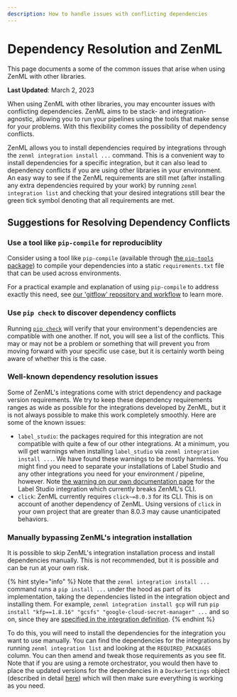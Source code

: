 ```yaml
---
description: How to handle issues with conflicting dependencies
---
```


# Dependency Resolution and ZenML

This page documents a some of the common issues that arise when using ZenML with
other libraries.

**Last Updated**: March 2, 2023

When using ZenML with other libraries, you may encounter issues with conflicting
dependencies. ZenML aims to be stack- and integration-agnostic, allowing you to
run your pipelines using the tools that make sense for your problems. With this
flexibility comes the possibility of dependency conflicts.

ZenML allows you to install dependencies required by integrations through the
`zenml integration install ...` command. This is a convenient way to install
dependencies for a specific integration, but it can also lead to dependency
conflicts if you are using other libraries in your environment. An easy way to
see if the ZenML requirements are still met (after installing any extra
dependencies required by your work) by running `zenml integration list` and
checking that your desired integrations still bear the green tick symbol
denoting that all requirements are met.

## Suggestions for Resolving Dependency Conflicts

### Use a tool like `pip-compile` for reproduciblity

Consider using a tool like `pip-compile` (available through [the `pip-tools`
package](https://pip-tools.readthedocs.io/)) to compile your dependencies into a
static `requirements.txt` file that can be used across environments.

For a practical example and explanation of using `pip-compile` to address
exactly this need, see [our 'gitflow' repository and
workflow](https://github.com/zenml-io/zenml-gitflow#-software-requirements-management)
to learn more.

### Use `pip check` to discover dependency conflicts

Running [`pip check`](https://pip.pypa.io/en/stable/cli/pip_check/) will verify
that your environment's dependencies are compatible with one another. If not,
you will see a list of the conflicts. This may or may not be a problem or
something that will prevent you from moving forward with your specific use case,
but it is certainly worth being aware of whether this is the case.

### Well-known dependency resolution issues

Some of ZenML's integrations come with strict dependency and package version
requirements. We try to keep these dependency requirements ranges as wide as
possible for the integrations developed by ZenML, but it is not always possible
to make this work completely smoothly. Here are some of the known issues:

- `label_studio`: the packages required for this integration are not compatible
  with quite a few of our other integrations. At a minimum, you will get
  warnings when installing `label_studio` via `zenml integration install ...`.
  We have found these warnings to be mostly harmless. You might find you need to
  separate your installations of Label Studio and any other integrations you
  need for your environment / pipeline, however. Note [the warning on our own
  documentation
  page](https://docs.zenml.io/component-gallery/annotators/label-studio#how-to-deploy-it)
  for the Label Studio integration which currently breaks ZenML's CLI.
- `click`: ZenML currently requires `click~=8.0.3` for its CLI. This is on
  account of another dependency of ZenML. Using versions of `click` in your own
  project that are greater than 8.0.3 may cause unanticipated behaviors.

### Manually bypassing ZenML's integration installation

It is possible to skip ZenML's integration installation process and install
dependencies manually. This is not recommended, but it is possible and can be
run at your own risk.

{% hint style="info" %}
Note that the `zenml integration install ...` command runs a `pip install ...`
under the hood as part of its implementation, taking the dependencies listed in
the integration object and installing them. For example, `zenml integration
install gcp` will run `pip install "kfp==1.8.16" "gcsfs"
"google-cloud-secret-manager" ...` and so on, since they are [specified in the
integration definition](https://github.com/zenml-io/zenml/blob/ec2283473e5e0c5a2f1b7868875539a83e617f8c/src/zenml/integrations/gcp/__init__.py#L45).
{% endhint %}

To do this, you will need to install the dependencies for the integration you
want to use manually. You can find the dependencies for the integrations by
running `zenml integration list` and looking at the `REQUIRED_PACKAGES` column.
You can then amend and tweak those requirements as you see fit. Note that if you
are using a remote orchestrator, you would then have to place the updated
versions for the dependencies in a `DockerSettings` object (described in detail
[here](https://docs.zenml.io/advanced-guide/pipelines/containerization#how-to-install-additional-pip-dependencies-or-apt-packages))
which will then make sure everything is working as you need.
